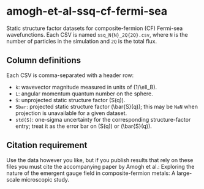 # amogh-et-al-ssq-cf-fermi-sea

Static structure factor datasets for composite-fermion (CF) Fermi-sea
wavefunctions. Each CSV is named `ssq_N{N}_2Q{2Q}.csv`, where `N` is the
number of particles in the simulation and `2Q` is the total flux.

## Column definitions

Each CSV is comma-separated with a header row:

- `k`: wavevector magnitude measured in units of \(1/\ell_B\).
- `L`: angular momentum quantum number on the sphere.
- `S`: unprojected static structure factor \(S(q)\).
- `Sbar`: projected static structure factor \(\bar{S}(q)\); this may be
  `NaN` when projection is unavailable for a given dataset.
- `std(S)`: one-sigma uncertainty for the corresponding structure-factor
  entry; treat it as the error bar on \(S(q)\) or \(\bar{S}(q)\).

## Citation requirement

Use the data however you like, but if you publish results that rely on
these files you must cite the accompanying paper by Amogh et al.: Exploring the nature of the emergent gauge field in composite-fermion metals: A large-scale microscopic study.
